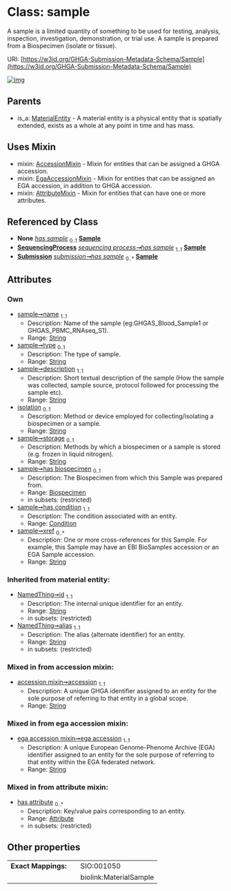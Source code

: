 
# Class: sample


A sample is a limited quantity of something to be used for testing, analysis, inspection, investigation, demonstration, or trial use. A sample is prepared from a Biospecimen (isolate or tissue).

URI: [https://w3id.org/GHGA-Submission-Metadata-Schema/Sample](https://w3id.org/GHGA-Submission-Metadata-Schema/Sample)


[![img](https://yuml.me/diagram/nofunky;dir:TB/class/[Submission],[SequencingProcess],[Condition]<has%20condition%201..1-%20[Sample&#124;name:string;type:string%20%3F;description:string;isolation:string%20%3F;storage:string%20%3F;xref:string%20*;accession:string;ega_accession:string;id(i):string;alias(i):string],[Biospecimen]<has%20biospecimen%200..1-++[Sample],[SequencingProcess]-%20has%20sample(i)%200..1>[Sample],[Submission]-%20has%20sample(i)%200..1>[Sample],[SequencingProcess]-%20has%20sample%201..1>[Sample],[Submission]++-%20has%20sample%200..*>[Sample],[Sample]uses%20-.->[AccessionMixin],[Sample]uses%20-.->[EgaAccessionMixin],[Sample]uses%20-.->[AttributeMixin],[MaterialEntity]^-[Sample],[MaterialEntity],[EgaAccessionMixin],[Condition],[Biospecimen],[AttributeMixin],[Attribute],[AccessionMixin])](https://yuml.me/diagram/nofunky;dir:TB/class/[Submission],[SequencingProcess],[Condition]<has%20condition%201..1-%20[Sample&#124;name:string;type:string%20%3F;description:string;isolation:string%20%3F;storage:string%20%3F;xref:string%20*;accession:string;ega_accession:string;id(i):string;alias(i):string],[Biospecimen]<has%20biospecimen%200..1-++[Sample],[SequencingProcess]-%20has%20sample(i)%200..1>[Sample],[Submission]-%20has%20sample(i)%200..1>[Sample],[SequencingProcess]-%20has%20sample%201..1>[Sample],[Submission]++-%20has%20sample%200..*>[Sample],[Sample]uses%20-.->[AccessionMixin],[Sample]uses%20-.->[EgaAccessionMixin],[Sample]uses%20-.->[AttributeMixin],[MaterialEntity]^-[Sample],[MaterialEntity],[EgaAccessionMixin],[Condition],[Biospecimen],[AttributeMixin],[Attribute],[AccessionMixin])

## Parents

 *  is_a: [MaterialEntity](MaterialEntity.md) - A material entity is a physical entity that is spatially extended, exists as a whole at any point in time and has mass.

## Uses Mixin

 *  mixin: [AccessionMixin](AccessionMixin.md) - Mixin for entities that can be assigned a GHGA accession.
 *  mixin: [EgaAccessionMixin](EgaAccessionMixin.md) - Mixin for entities that can be assigned an EGA accession, in addition to GHGA accession.
 *  mixin: [AttributeMixin](AttributeMixin.md) - Mixin for entities that can have one or more attributes.

## Referenced by Class

 *  **None** *[has sample](has_sample.md)*  <sub>0..1</sub>  **[Sample](Sample.md)**
 *  **[SequencingProcess](SequencingProcess.md)** *[sequencing process➞has sample](sequencing_process_has_sample.md)*  <sub>1..1</sub>  **[Sample](Sample.md)**
 *  **[Submission](Submission.md)** *[submission➞has sample](submission_has_sample.md)*  <sub>0..\*</sub>  **[Sample](Sample.md)**

## Attributes


### Own

 * [sample➞name](sample_name.md)  <sub>1..1</sub>
     * Description: Name of the sample (eg:GHGAS_Blood_Sample1 or GHGAS_PBMC_RNAseq_S1).
     * Range: [String](types/String.md)
 * [sample➞type](sample_type.md)  <sub>0..1</sub>
     * Description: The type of sample.
     * Range: [String](types/String.md)
 * [sample➞description](sample_description.md)  <sub>1..1</sub>
     * Description: Short textual description of the sample (How the sample was collected, sample source, protocol followed for processing the sample etc).
     * Range: [String](types/String.md)
 * [isolation](isolation.md)  <sub>0..1</sub>
     * Description: Method or device employed for collecting/isolating a biospecimen or a sample.
     * Range: [String](types/String.md)
 * [sample➞storage](sample_storage.md)  <sub>0..1</sub>
     * Description: Methods by which a biospecimen or a sample is stored (e.g. frozen in liquid nitrogen).
     * Range: [String](types/String.md)
 * [sample➞has biospecimen](sample_has_biospecimen.md)  <sub>0..1</sub>
     * Description: The Biospecimen from which this Sample was prepared from.
     * Range: [Biospecimen](Biospecimen.md)
     * in subsets: (restricted)
 * [sample➞has condition](sample_has_condition.md)  <sub>1..1</sub>
     * Description: The condition associated with an entity.
     * Range: [Condition](Condition.md)
 * [sample➞xref](sample_xref.md)  <sub>0..\*</sub>
     * Description: One or more cross-references for this Sample. For example, this Sample may have an EBI BioSamples accession or an EGA Sample accession.
     * Range: [String](types/String.md)

### Inherited from material entity:

 * [NamedThing➞id](named_thing_id.md)  <sub>1..1</sub>
     * Description: The internal unique identifier for an entity.
     * Range: [String](types/String.md)
     * in subsets: (restricted)
 * [NamedThing➞alias](named_thing_alias.md)  <sub>1..1</sub>
     * Description: The alias (alternate identifier) for an entity.
     * Range: [String](types/String.md)
     * in subsets: (restricted)

### Mixed in from accession mixin:

 * [accession mixin➞accession](accession_mixin_accession.md)  <sub>1..1</sub>
     * Description: A unique GHGA identifier assigned to an entity for the sole purpose of referring to that entity in a global scope.
     * Range: [String](types/String.md)

### Mixed in from ega accession mixin:

 * [ega accession mixin➞ega accession](ega_accession_mixin_ega_accession.md)  <sub>1..1</sub>
     * Description: A unique European Genome-Phenome Archive (EGA) identifier assigned to an entity for the sole purpose of referring to that entity within the EGA federated network.
     * Range: [String](types/String.md)

### Mixed in from attribute mixin:

 * [has attribute](has_attribute.md)  <sub>0..\*</sub>
     * Description: Key/value pairs corresponding to an entity.
     * Range: [Attribute](Attribute.md)
     * in subsets: (restricted)

## Other properties

|                     |     |                        |
| ------------------- | --- | ---------------------- |
| **Exact Mappings:** |     | SIO:001050             |
|                     |     | biolink:MaterialSample |

